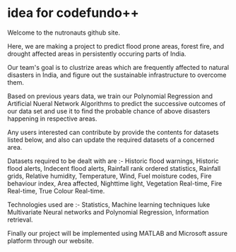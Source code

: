 # idea for codefundo++

Welcome to the nutronauts github site. 

Here, we are making a project to predict flood prone areas, forest fire, and drought affected areas in persistently occuring parts of India.

Our team's goal is to clustrize areas which are frequently affected to natural disasters in India, and figure out the sustainable infrastructure to overcome them.

Based on previous years data, we train our Polynomial Regression and Artificial Nueral Network Algorithms to predict the successive outcomes of our data set and use it to find the probable chance of above disasters happening in respective areas.

Any users interested can contribute by provide the contents for datasets listed below, and also can update the required datasets of a concerned area.

Datasets required to be dealt with are :-
Historic flood warnings, Historic flood alerts, Indecent flood alerts, Rainfall rank ordered statistics, Rainfall grids, Relative humidity, Temperature, Wind, Fuel moisture codes, Fire behaviour index, Area affected, Nighttime light, Vegetation Real-time, Fire Real-time, True Colour Real-time.

Technologies used are :-
Statistics, Machine learning techniques luke Multivariate Neural networks and Polynomial Regression, Information retrieval.

Finally our project will be implemented using MATLAB and Microsoft assure platform through our website.
